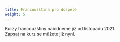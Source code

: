 ```yaml
---
title: Francouzština pro dospělé
weight: 5
---
```

Kurzy francouzštiny nabídneme již od listopadu 2021. \
[Zapsat](https://vigvam.webooker.eu/) na kurz se můžete již nyní.